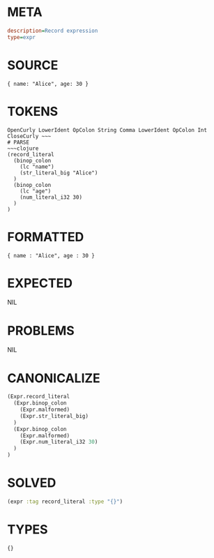 # META
~~~ini
description=Record expression
type=expr
~~~
# SOURCE
~~~roc
{ name: "Alice", age: 30 }
~~~
# TOKENS
~~~text
OpenCurly LowerIdent OpColon String Comma LowerIdent OpColon Int CloseCurly ~~~
# PARSE
~~~clojure
(record_literal
  (binop_colon
    (lc "name")
    (str_literal_big "Alice")
  )
  (binop_colon
    (lc "age")
    (num_literal_i32 30)
  )
)
~~~
# FORMATTED
~~~roc
{ name : "Alice", age : 30 }
~~~
# EXPECTED
NIL
# PROBLEMS
NIL
# CANONICALIZE
~~~clojure
(Expr.record_literal
  (Expr.binop_colon
    (Expr.malformed)
    (Expr.str_literal_big)
  )
  (Expr.binop_colon
    (Expr.malformed)
    (Expr.num_literal_i32 30)
  )
)
~~~
# SOLVED
~~~clojure
(expr :tag record_literal :type "{}")
~~~
# TYPES
~~~roc
{}
~~~
